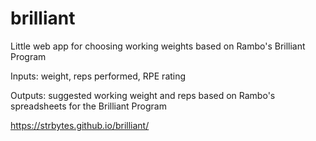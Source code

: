 # brilliant
Little web app for choosing working weights based on Rambo's Brilliant Program

Inputs: weight, reps performed, RPE rating

Outputs: suggested working weight and reps based on Rambo's spreadsheets for the Brilliant Program

https://strbytes.github.io/brilliant/
